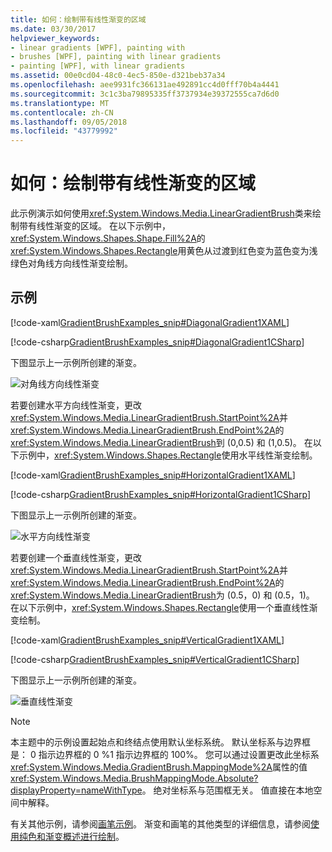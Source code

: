```yaml
---
title: 如何：绘制带有线性渐变的区域
ms.date: 03/30/2017
helpviewer_keywords:
- linear gradients [WPF], painting with
- brushes [WPF], painting with linear gradients
- painting [WPF], with linear gradients
ms.assetid: 00e0cd04-48c0-4ec5-850e-d321beb37a34
ms.openlocfilehash: aee9931fc366131ae492891cc4d0fff70b4a4441
ms.sourcegitcommit: 3c1c3ba79895335ff3737934e39372555ca7d6d0
ms.translationtype: MT
ms.contentlocale: zh-CN
ms.lasthandoff: 09/05/2018
ms.locfileid: "43779992"
---
```

# <a name="how-to-paint-an-area-with-a-linear-gradient"></a>如何：绘制带有线性渐变的区域
此示例演示如何使用<xref:System.Windows.Media.LinearGradientBrush>类来绘制带有线性渐变的区域。 在以下示例中，<xref:System.Windows.Shapes.Shape.Fill%2A>的<xref:System.Windows.Shapes.Rectangle>用黄色从过渡到红色变为蓝色变为浅绿色对角线方向线性渐变绘制。  
  
## <a name="example"></a>示例  
 [!code-xaml[GradientBrushExamples_snip#DiagonalGradient1XAML](../../../../samples/snippets/xaml/VS_Snippets_Wpf/GradientBrushExamples_snip/XAML/LinearGradientBrushExample.xaml#diagonalgradient1xaml)]  
  
 [!code-csharp[GradientBrushExamples_snip#DiagonalGradient1CSharp](../../../../samples/snippets/csharp/VS_Snippets_Wpf/GradientBrushExamples_snip/CSharp/LinearGradientBrushExample.cs#diagonalgradient1csharp)]  
  
 下图显示上一示例所创建的渐变。  
  
 ![对角线方向线性渐变](../../../../docs/framework/wpf/graphics-multimedia/media/graphicsmm-diagonallgb.jpg "graphicsmm_DiagonalLGB")  
  
 若要创建水平方向线性渐变，更改<xref:System.Windows.Media.LinearGradientBrush.StartPoint%2A>并<xref:System.Windows.Media.LinearGradientBrush.EndPoint%2A>的<xref:System.Windows.Media.LinearGradientBrush>到 (0,0.5) 和 (1,0.5)。 在以下示例中，<xref:System.Windows.Shapes.Rectangle>使用水平线性渐变绘制。  
  
 [!code-xaml[GradientBrushExamples_snip#HorizontalGradient1XAML](../../../../samples/snippets/xaml/VS_Snippets_Wpf/GradientBrushExamples_snip/XAML/LinearGradientBrushExample.xaml#horizontalgradient1xaml)]  
  
 [!code-csharp[GradientBrushExamples_snip#HorizontalGradient1CSharp](../../../../samples/snippets/csharp/VS_Snippets_Wpf/GradientBrushExamples_snip/CSharp/LinearGradientBrushExample.cs#horizontalgradient1csharp)]  
  
 下图显示上一示例所创建的渐变。  
  
 ![水平方向线性渐变](../../../../docs/framework/wpf/graphics-multimedia/media/graphicsmm-horizontallgb.jpg "graphicsmm_HorizontalLGB")  
  
 若要创建一个垂直线性渐变，更改<xref:System.Windows.Media.LinearGradientBrush.StartPoint%2A>并<xref:System.Windows.Media.LinearGradientBrush.EndPoint%2A>的<xref:System.Windows.Media.LinearGradientBrush>为 (0.5，0) 和 (0.5，1)。 在以下示例中，<xref:System.Windows.Shapes.Rectangle>使用一个垂直线性渐变绘制。  
  
 [!code-xaml[GradientBrushExamples_snip#VerticalGradient1XAML](../../../../samples/snippets/xaml/VS_Snippets_Wpf/GradientBrushExamples_snip/XAML/LinearGradientBrushExample.xaml#verticalgradient1xaml)]  
  
 [!code-csharp[GradientBrushExamples_snip#VerticalGradient1CSharp](../../../../samples/snippets/csharp/VS_Snippets_Wpf/GradientBrushExamples_snip/CSharp/LinearGradientBrushExample.cs#verticalgradient1csharp)]  
  
 下图显示上一示例所创建的渐变。  
  
 ![垂直线性渐变](../../../../docs/framework/wpf/graphics-multimedia/media/graphicsmm-verticallgb.jpg "graphicsmm_VerticalLGB")  
  
> [!NOTE]
>  本主题中的示例设置起始点和终结点使用默认坐标系统。 默认坐标系与边界框是： 0 指示边界框的 0 %1 指示边界框的 100%。 您可以通过设置更改此坐标系<xref:System.Windows.Media.GradientBrush.MappingMode%2A>属性的值<xref:System.Windows.Media.BrushMappingMode.Absolute?displayProperty=nameWithType>。 绝对坐标系与范围框无关。 值直接在本地空间中解释。  
  
 有关其他示例，请参阅[画笔示例](https://go.microsoft.com/fwlink/?LinkID=159973)。 渐变和画笔的其他类型的详细信息，请参阅[使用纯色和渐变概述进行绘制](../../../../docs/framework/wpf/graphics-multimedia/painting-with-solid-colors-and-gradients-overview.md)。
